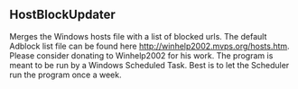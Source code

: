 ## HostBlockUpdater ##
Merges the Windows hosts file with a list of blocked urls.
The default Adblock list file can be found here http://winhelp2002.mvps.org/hosts.htm. Please consider donating to Winhelp2002 for his work.
The program is meant to be run by a Windows Scheduled Task. Best is to let the Scheduler run the program once a week.
